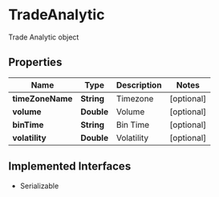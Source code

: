 

# TradeAnalytic

Trade Analytic object

## Properties

Name | Type | Description | Notes
------------ | ------------- | ------------- | -------------
**timeZoneName** | **String** | Timezone |  [optional]
**volume** | **Double** | Volume |  [optional]
**binTime** | **String** | Bin Time |  [optional]
**volatility** | **Double** | Volatility |  [optional]


## Implemented Interfaces

* Serializable


